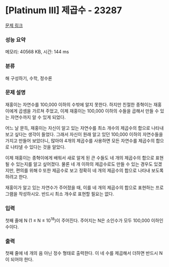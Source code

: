 # [Platinum III] 제곱수 - 23287 

[문제 링크](https://www.acmicpc.net/problem/23287) 

### 성능 요약

메모리: 40568 KB, 시간: 144 ms

### 분류

해 구성하기, 수학, 정수론

### 문제 설명

<p>재홍이는 자연수를 100,000 이하의 수밖에 알지 못한다. 하지만 친절한 종혁이는 재홍이에게 곱셈을 가르쳐 주었고, 이제 재홍이는 100,000 이하의 수들을 곱해서 만들 수 있는 자연수까지 알 수 있게 되었다.</p>

<p>어느 날 문득, 재홍이는 자신이 알고 있는 자연수를 최소 개수의 제곱수의 합으로 나타내 보고 싶다는 생각이 들었다. 그래서 자신이 원래 알고 있던 100,000 이하의 자연수들을 가지고 만들어 보았더니, 많아야 4개의 제곱수를 사용하면 모든 자연수를 제곱수의 합으로 나타낼 수 있다는 것을 알았다.</p>

<p>이제 재홍이는 종혁이에게 배워서 새로 알게 된 큰 수들도 네 개의 제곱수의 합으로 표현될 수 있는지를 알고 싶어졌다. 물론 네 개 이하의 제곱수로도 만들 수 있는 경우도 있겠지만, 편의를 위해 0 또한 제곱수로 보고 정확히 네 개의 제곱수의 합으로 나타내 보도록 하려고 한다.</p>

<p>재홍이가 알고 있는 자연수가 주어졌을 때, 이를 네 개의 제곱수의 합으로 표현하는 프로그램을 작성하시오. 반드시 최소 개수로 표현할 필요는 없다.</p>

### 입력 

 <p>첫째 줄에 N (1 ≤ N ≤ 10<sup>18</sup>)이 주어진다. 주어지는 N은 소인수가 모두 100,000 이하인 수이다.</p>

### 출력 

 <p>첫째 줄에 네 개의 음 아닌 정수 형태로 출력한다. 이 네 수를 제곱해서 더하면 반드시 N이 되어야 한다.</p>

